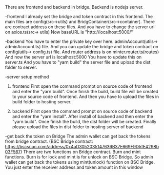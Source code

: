 There are frontend and backend in bridge.
Backend is nodejs server.


-frontend
I already set the bridge and token contract in this frontend.
The main files are config(src->utils) and BridgContainer(src->container).
There are contract address on these files.
And you have to change the server url on axios.ts(src-> utils)
Now baseURL is "http://localhost:5000/"

-backend
You have to enter the private key over here.
adminAccount(utils-> adminAccount.ts) file.
And you can update the bridge and token contract on config(utils-> config.ts) file.
And router address is on minter.router.ts(routes)
And now the server url is localhost:5000
You have to update this on server.ts
And you have to "yarn build" the server file and upload the dist folder to server.


-server setup method
1. frontend
First open the command prompt on source code of frontend and enter the "yarn build". Once finish the build, build file will be created to your source code of frontend.
And then you have to upload the files in build folder to hosting server.

2. backend
First open the command prompt on source code of backend and enter the "yarn install". After install of backend and then enter the "yarn build". Once finish the build, the 
dist folder will be created. Finally please upload the files in dist folder to hosting server of backend



-get back the token on Bridge
The admin wallet can get back the tokens from bridge contract. (BSC Bridge contract: https://bscscan.com/address/0x4aD3052035147636B37E669F9D5fE4298b03F567)
There are two functions on Bridge contract. Burn and mint functions.
Burn is for lock and mint is for unlock on BSC Bridge.
So admin wallet can get back the tokens using mint(unlock) function on BSC Bridge.
You just enter the receiver address and token amount in this window 
